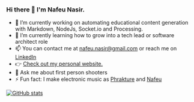 ### Hi there 👋  I'm Nafeu Nasir.

- 🔭  I’m currently working on automating educational content generation with Markdown, NodeJs, Socket.io and Processing.
- 🌱  I’m currently learning how to grow into a tech lead or software architect role
- 📫  You can contact me at [nafeu.nasir@gmail.com](mailto:nafeu.nasir@gmail.com) or reach me on [LinkedIn](https://www.linkedin.com/in/nafeu-nasir-aa679b60/)
- 👉  [Check out my personal website.](http://nafeu.com)
- 💬  Ask me about first person shooters
- ⚡  Fun fact: I make electronic music as [Phrakture](https://open.spotify.com/artist/4AlnXoFGT5zl3v85ScIOzK?si=bCVknj8wRreXnGE1DZ5teg) and [Nafeu](https://open.spotify.com/artist/5NhwrCkzOykT6SdxGzwEtL?si=j3LHo3jHSTGR6CO1x4ODWQ)

[![GitHub stats](https://github-readme-stats.vercel.app/api?username=nafeu&show_icons=true)](https://github.com/nafeu/)
